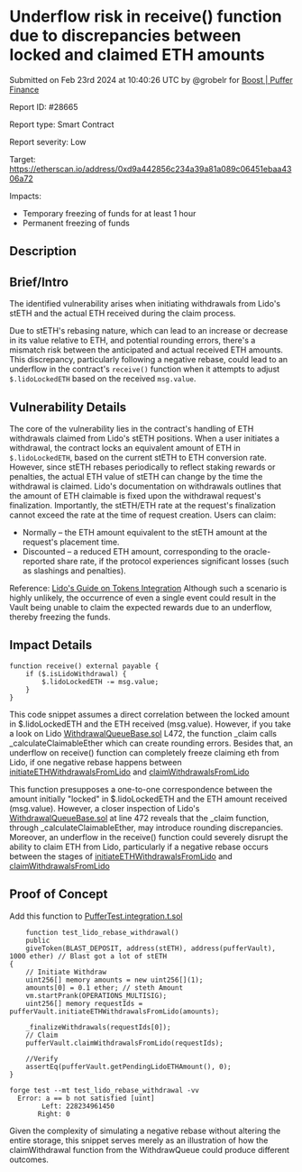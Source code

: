 
# Underflow risk in receive() function due to discrepancies between locked and claimed ETH amounts

Submitted on Feb 23rd 2024 at 10:40:26 UTC by @grobelr for [Boost | Puffer Finance](https://immunefi.com/bounty/pufferfinance-boost/)

Report ID: #28665

Report type: Smart Contract

Report severity: Low

Target: https://etherscan.io/address/0xd9a442856c234a39a81a089c06451ebaa4306a72

Impacts:
- Temporary freezing of funds for at least 1 hour
- Permanent freezing of funds

## Description
## Brief/Intro

The identified vulnerability arises when initiating withdrawals from Lido's stETH and the actual ETH received during the claim process. 

Due to stETH's rebasing nature, which can lead to an increase or decrease in its value relative to ETH, and potential rounding errors, there's a mismatch risk between the anticipated and actual received ETH amounts. This discrepancy, particularly following a negative rebase, could lead to an underflow in the contract's `receive()` function when it attempts to adjust `$.lidoLockedETH` based on the received `msg.value`.

## Vulnerability Details

The core of the vulnerability lies in the contract's handling of ETH withdrawals claimed from Lido's stETH positions. When a user initiates a withdrawal, the contract locks an equivalent amount of ETH in `$.lidoLockedETH`, based on the current stETH to ETH conversion rate. However, since stETH rebases periodically to reflect staking rewards or penalties, the actual ETH value of stETH can change by the time the withdrawal is claimed.
Lido's documentation on withdrawals outlines that the amount of ETH claimable is fixed upon the withdrawal request's finalization. Importantly, the stETH/ETH rate at the request's finalization cannot exceed the rate at the time of request creation. Users can claim:
- Normally – the ETH amount equivalent to the stETH amount at the request's placement time.
- Discounted – a reduced ETH amount, corresponding to the oracle-reported share rate, if the protocol experiences significant losses (such as slashings and penalties).

Reference: [Lido's Guide on Tokens Integration](https://docs.lido.fi/guides/lido-tokens-integration-guide/#withdrawals-unsteth)
Although such a scenario is highly unlikely, the occurrence of even a single event could result in the Vault being unable to claim the expected rewards due to an underflow, thereby freezing the funds.

## Impact Details
```solidity
function receive() external payable {
    if ($.isLidoWithdrawal) {
        $.lidoLockedETH -= msg.value;
    }
}
```

This code snippet assumes a direct correlation between the locked amount in $.lidoLockedETH and the ETH received (msg.value). However, if you take a look on Lido [WithdrawalQueueBase.sol](https://etherscan.io/address/0xe42c659dc09109566720ea8b2de186c2be7d94d9#code#F23#L472) L472, the function _claim calls _calculateClaimableEther which can create rounding errors. 
Besides that, an underflow on receive() function can completely freeze claiming eth from Lido, if one negative rebase happens between [initiateETHWithdrawalsFromLido](https://etherscan.io/address/0x39ca0a6438b6050ea2ac909ba65920c7451305c1#code#F1#L159) and [claimWithdrawalsFromLido](https://etherscan.io/address/0x39ca0a6438b6050ea2ac909ba65920c7451305c1#code#F1#L106) 


This function presupposes a one-to-one correspondence between the amount initially "locked" in $.lidoLockedETH and the ETH amount received (msg.value). However, a closer inspection of Lido's [WithdrawalQueueBase.sol](https://etherscan.io/address/0xe42c659dc09109566720ea8b2de186c2be7d94d9#code#F23#L472)  at line 472 reveals that the _claim function, through _calculateClaimableEther, may introduce rounding discrepancies. Moreover, an underflow in the receive() function could severely disrupt the ability to claim ETH from Lido, particularly if a negative rebase occurs between the stages of [initiateETHWithdrawalsFromLido](https://etherscan.io/address/0x39ca0a6438b6050ea2ac909ba65920c7451305c1#code#F1#L159) and [claimWithdrawalsFromLido](https://etherscan.io/address/0x39ca0a6438b6050ea2ac909ba65920c7451305c1#code#F1#L106) 


## Proof of Concept

Add this function to [PufferTest.integration.t.sol](https://github.com/PufferFinance/pufETH/blob/main/test/Integration/PufferTest.integration.t.sol)

```solidity
    function test_lido_rebase_withdrawal()
    public
    giveToken(BLAST_DEPOSIT, address(stETH), address(pufferVault), 1000 ether) // Blast got a lot of stETH
{
    // Initiate Withdraw
    uint256[] memory amounts = new uint256[](1);
    amounts[0] = 0.1 ether; // steth Amount
    vm.startPrank(OPERATIONS_MULTISIG);
    uint256[] memory requestIds = pufferVault.initiateETHWithdrawalsFromLido(amounts);

    _finalizeWithdrawals(requestIds[0]);
    // Claim
    pufferVault.claimWithdrawalsFromLido(requestIds);

    //Verify
    assertEq(pufferVault.getPendingLidoETHAmount(), 0);
}
```

```
forge test --mt test_lido_rebase_withdrawal -vv
  Error: a == b not satisfied [uint]
        Left: 228234961450
       Right: 0
```

Given the complexity of simulating a negative rebase without altering the entire storage, this snippet serves merely as an illustration of how the claimWithdrawal function from the WithdrawQueue could produce different outcomes.